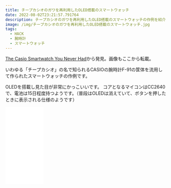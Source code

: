 ```yaml
---
title: チープカシオのガワを再利用したOLED搭載のスマートウォッチ
date: 2022-08-02T23:21:57.791764
description: チープカシオのガワを再利用したOLED搭載のスマートウォッチの作例を紹介します
image: /img/チープカシオのガワを再利用したOLED搭載のスマートウォッチ.jpg
tags:
  - HACK
  - 腕時計
  - スマートウォッチ
---
```

[The Casio Smartwatch You Never Had](https://hackaday.com/2022/07/20/the-casio-smartwatch-you-never-had/)から発見。画像もここから転載。

いわゆる「チープカシオ」の名で知られるCASIOの腕時計F-91の筐体を流用して作られたスマートウォッチの作例です。

OLEDを搭載し見た目が非常にかっこいいです。
コアとなるマイコンはCC2640で、電池は15日程度持つようです。（普段はOLEDは消えていて、ボタンを押したときに表示される仕様のようです）

<iframe sandbox="allow-popups allow-scripts allow-modals allow-forms allow-same-origin" style="width:120px;height:240px;" marginwidth="0" marginheight="0" scrolling="no" frameborder="0" src="//rcm-fe.amazon-adsystem.com/e/cm?lt1=_blank&bc1=000000&IS2=1&bg1=FFFFFF&fc1=000000&lc1=0000FF&t=inajob-22&language=ja_JP&o=9&p=8&l=as4&m=amazon&f=ifr&ref=as_ss_li_til&asins=B09BZ2TX16&linkId=8eb609d76d52fba1293cf3a4bfe5e500"></iframe>
